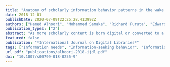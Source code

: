 ```yaml
---
title: "Anatomy of scholarly information behavior patterns in the wake of academic social media platforms"
date: 2018-12-01
publishDate: 2020-07-09T22:25:28.413992Z
authors: ["Hamed Alhoori", "Mohammed Samaka", "Richard Furuta", "Edward A. Fox"]
publication_types: ["2"]
abstract: "As more scholarly content is born digital or converted to a digital format, digital libraries are becoming increasingly vital to researchers seeking to leverage scholarly big data for scientific discovery. Although scholarly products are available in abundance—especially in environments created by the advent of social networking services—little is known about international scholarly information needs, information-seeking behavior, or information use. The purpose of this paper is to address these gaps via an in-depth analysis of the information needs and information-seeking behavior of researchers, both students and faculty, at two universities, one in the USA and the other in Qatar. Based on this analysis, the study identifies and describes new behavior patterns on the part of researchers as they engage in the information-seeking process. The analysis reveals that the use of academic social networks has notable effects on various scholarly activities. Further, this study identifies differences between students and faculty members in regard to their use of academic social networks, and it identifies differences between researchers according to discipline. Although the researchers who participated in the present study represent a range of disciplinary and cultural backgrounds, the study reports a number of similarities in terms of the researchers’ scholarly activities."
featured: false
publication: "*International Journal on Digital Libraries*"
tags: ["Information needs", "Information-seeking behavior", "Information organization", "Scholarly communication", "Reference management", "Social media", "Academic social network", "Scholarly big data"]
url_pdf: "publications/alhoori-2018-ijdl.pdf"
doi: "10.1007/s00799-018-0255-9"
---
```


